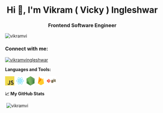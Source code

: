 <!-- ### Hi there 👋 -->

<!--
**vikramvi/vikramvi** is a ✨ _special_ ✨ repository because its `README.md` (this file) appears on your GitHub profile.

Here are some ideas to get you started:

- 🔭 I’m currently working on ...
- 🌱 I’m currently learning ...
- 👯 I’m looking to collaborate on ...
- 🤔 I’m looking for help with ...
- 💬 Ask me about ...
- 📫 How to reach me: ...
- 😄 Pronouns: ...
- ⚡ Fun fact: ...
-->

<h1 align="center">Hi 👋, I'm Vikram ( Vicky ) Ingleshwar</h1>
<h3 align="center">Frontend Software Engineer</h3>

<p align="left"> <img src="https://komarev.com/ghpvc/?username=vikramvi&label=Profile%20views&color=0e75b6&style=flat" alt="vikramvi" /> </p>

<h3 align="left">Connect with me:</h3>
<p align="left">
<a href="https://linkedin.com/in/vikramvingleshwar" target="blank"><img align="center" src="https://cdn.jsdelivr.net/npm/simple-icons@3.0.1/icons/linkedin.svg" alt="vikramvingleshwar" height="30" width="40" /></a>
</p>

**Languages and Tools:**  

<code><img height="30" src="https://raw.githubusercontent.com/github/explore/80688e429a7d4ef2fca1e82350fe8e3517d3494d/topics/javascript/javascript.png"></code>
<code><img height="30" src="https://raw.githubusercontent.com/github/explore/80688e429a7d4ef2fca1e82350fe8e3517d3494d/topics/react/react.png"></code>
<code><img height="30" src="https://raw.githubusercontent.com/github/explore/80688e429a7d4ef2fca1e82350fe8e3517d3494d/topics/nodejs/nodejs.png"></code>
<code><img height="30" src="https://raw.githubusercontent.com/github/explore/80688e429a7d4ef2fca1e82350fe8e3517d3494d/topics/firebase/firebase.png"></code>
<code><img height="30" src="https://raw.githubusercontent.com/github/explore/80688e429a7d4ef2fca1e82350fe8e3517d3494d/topics/git/git.png"></code>

**📈 My GitHub Stats**

<p>&nbsp;<img align="center" src="https://github-readme-stats.vercel.app/api?username=vikramvi&show_icons=true&locale=en" alt="vikramvi" /></p>
